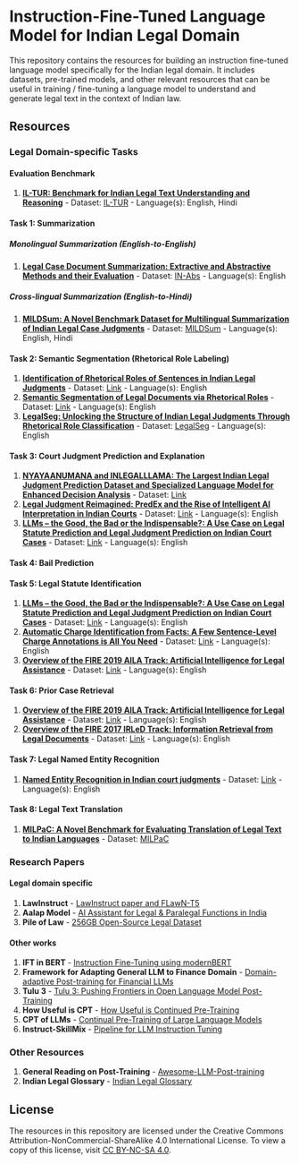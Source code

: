 # Instruction-Fine-Tuned Language Model for Indian Legal Domain

This repository contains the resources for building an instruction fine-tuned language model specifically for the Indian legal domain. It includes datasets, pre-trained models, and other relevant resources that can be useful in training / fine-tuning a language model to understand and generate legal text in the context of Indian law.

## Resources

### Legal Domain-specific Tasks

#### Evaluation Benchmark
1. [**IL-TUR: Benchmark for Indian Legal Text Understanding and Reasoning**](https://aclanthology.org/2024.acl-long.618/) - Dataset: [IL-TUR](https://huggingface.co/datasets/Exploration-Lab/IL-TUR) - Language(s): English, Hindi

#### Task 1: Summarization
##### Monolingual Summarization (English-to-English)
1. [**Legal Case Document Summarization: Extractive and Abstractive Methods and their Evaluation**](https://aclanthology.org/2022.aacl-main.77/) - Dataset: [IN-Abs](https://zenodo.org/records/7152317#.Yz6mJ9JByC0) - Language(s): English
##### Cross-lingual Summarization (English-to-Hindi)
1. [**MILDSum: A Novel Benchmark Dataset for Multilingual Summarization of Indian Legal Case Judgments**](https://aclanthology.org/2023.emnlp-main.321/) - Dataset: [MILDSum](https://github.com/Law-AI/MILDSum/tree/main) - Language(s): English, Hindi

#### Task 2: Semantic Segmentation (Rhetorical Role Labeling)
1. [**Identification of Rhetorical Roles of Sentences in Indian Legal Judgments**](https://arxiv.org/pdf/1911.05405) - Dataset: [Link](https://github.com/Law-AI/semantic-segmentation/tree/master) - Language(s): English
2. [**Semantic Segmentation of Legal Documents via Rhetorical Roles**](https://aclanthology.org/2022.nllp-1.13/) - Dataset: [Link](https://github.com/Exploration-Lab/Rhetorical-Roles) - Language(s): English
3. [**LegalSeg: Unlocking the Structure of Indian Legal Judgments Through Rhetorical Role Classification**](https://arxiv.org/abs/2502.05836) - Dataset: [LegalSeg](https://github.com/ShubhamKumarNigam/LegalSeg) - Language(s): English 


#### Task 3: Court Judgment Prediction and Explanation 
1. [**NYAYAANUMANA and INLEGALLLAMA: The Largest Indian Legal Judgment Prediction Dataset and Specialized Language Model for Enhanced Decision Analysis**](https://aclanthology.org/2025.coling-main.738.pdf) - Dataset: [Link](https://github.com/ShubhamKumarNigam/NyayaAnumana-and-INLegalLlama)
2. [**Legal Judgment Reimagined: PredEx and the Rise of Intelligent AI Interpretation in Indian Courts**](https://aclanthology.org/2024.findings-acl.255.pdf) - Dataset: [Link](https://github.com/ShubhamKumarNigam/PredEx) - Language(s): English
3. [**LLMs – the Good, the Bad or the Indispensable?: A Use Case on Legal Statute Prediction and Legal Judgment Prediction on Indian Court Cases**](https://aclanthology.org/2023.findings-emnlp.831.pdf) - Dataset: [Link](https://github.com/somsubhra04/LLM_Legal_Prompt_Generation/) - Language(s): English

#### Task 4: Bail Prediction


#### Task 5: Legal Statute Identification
1. [**LLMs – the Good, the Bad or the Indispensable?: A Use Case on Legal Statute Prediction and Legal Judgment Prediction on Indian Court Cases**](https://aclanthology.org/2023.findings-emnlp.831.pdf) - Dataset: [Link](https://github.com/somsubhra04/LLM_Legal_Prompt_Generation/) - Language(s): English
2. [**Automatic Charge Identification from Facts: A Few Sentence-Level Charge Annotations is All You Need**](https://aclanthology.org/2020.coling-main.88.pdf) - Dataset: [Link](https://github.com/Law-AI/automatic-charge-identification/) - Language(s): English
3. [**Overview of the FIRE 2019 AILA Track: Artificial Intelligence for Legal Assistance**](https://ceur-ws.org/Vol-2517/T1-1.pdf) - Dataset: [Link](https://github.com/Law-AI/aila-2019-dataset) - Language(s): English

#### Task 6: Prior Case Retrieval
1. [**Overview of the FIRE 2019 AILA Track: Artificial Intelligence for Legal Assistance**](https://ceur-ws.org/Vol-2517/T1-1.pdf) - Dataset: [Link](https://github.com/Law-AI/aila-2019-dataset) - Language(s): English
2. [**Overview of the FIRE 2017 IRLeD Track: Information Retrieval from Legal Documents**](https://ceur-ws.org/Vol-2036/T3-1.pdf) - Dataset: [Link](https://sites.google.com/view/fire2017irled/track-description) - Language(s): English

#### Task 7: Legal Named Entity Recognition
1. [**Named Entity Recognition in Indian court judgments**](https://aclanthology.org/2022.nllp-1.15.pdf) - Dataset: [Link](https://github.com/Legal-NLP-EkStep/legal_NER) - Language(s): English

#### Task 8: Legal Text Translation 
1. [**MILPaC: A Novel Benchmark for Evaluating Translation of Legal Text to Indian Languages**](https://arxiv.org/pdf/2310.09765) - Dataset: [MILPaC](https://github.com/Law-AI/MILPaC)


### Research Papers

#### Legal domain specific
1. **LawInstruct** - [LawInstruct paper and FLawN-T5](https://arxiv.org/pdf/2404.02127)
2. **Aalap Model** - [AI Assistant for Legal & Paralegal Functions in India](https://arxiv.org/abs/2402.01758)
3. **Pile of Law** - [256GB Open-Source Legal Dataset](https://arxiv.org/pdf/2207.00220)

#### Other works
1. **IFT in BERT** - [Instruction Fine-Tuning using modernBERT](https://arxiv.org/pdf/2502.03793)
2. **Framework for Adapting General LLM to Finance Domain** - [Domain-adaptive Post-training for Financial LLMs](https://arxiv.org/pdf/2501.04961)
3. **Tulu 3** - [Tulu 3: Pushing Frontiers in Open Language Model Post-Training](https://arxiv.org/abs/2411.15124)
4. **How Useful is CPT** - [How Useful is Continued Pre-Training](https://aclanthology.org/2024.repl4nlp-1.9.pdf)
5. **CPT of LLMs** - [Continual Pre-Training of Large Language Models](https://arxiv.org/pdf/2308.04014)
6. **Instruct-SkillMix** - [Pipeline for LLM Instruction Tuning](https://arxiv.org/pdf/2408.14774)

### Other Resources

1. **General Reading on Post-Training** - [Awesome-LLM-Post-training](https://github.com/mbzuai-oryx/Awesome-LLM-Post-training?tab=readme-ov-file#survey)
3. **Indian Legal Glossary** - [Indian Legal Glossary](https://legislative.gov.in/legal-glossary/)

## License
The resources in this repository are licensed under the Creative Commons Attribution-NonCommercial-ShareAlike 4.0 International License. To view a copy of this license, visit [CC BY-NC-SA 4.0](https://creativecommons.org/licenses/by-nc-sa/4.0/).
